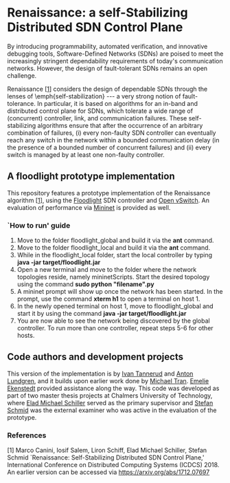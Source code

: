 # Renaissance: a self-Stabilizing Distributed SDN Control Plane

By introducing programmability, automated verification, and innovative debugging tools, Software-Defined Networks (SDNs) are poised to 
meet the increasingly stringent dependability requirements of today's communication networks. However, the design of fault-tolerant SDNs remains an open challenge.

Renaissance [[1](https://arxiv.org/abs/1712.07697)] considers the design of dependable SDNs through the lenses of \emph{self-stabilization} --- a very strong notion of fault-tolerance. In particular, it is based on algorithms for an in-band and distributed 
control plane for SDNs, which tolerate a wide range of (concurrent) controller, link, and communication failures. These self-stabilizing algorithms ensure that after the occurrence of an arbitrary combination of failures, (i) every non-faulty SDN controller can eventually reach any switch in the network within a bounded communication delay (in the presence of a bounded number of concurrent failures) and (ii) every switch is managed by at least one non-faulty controller.

## A floodlight prototype implementation

This repository features a prototype implementation of the Renaissance algorithm [[1](https://arxiv.org/abs/1712.07697)], using the [Floodlight](http://www.projectfloodlight.org/floodlight/) SDN controller and [Open vSwitch](https://www.openvswitch.org/). An evaluation of performance via [Mininet](http://www.projectfloodlight.org/floodlight/) is provided as well.

### `How to run' guide
1. Move to the folder floodlight_global and build it via the **ant** command.
2. Move to the folder floodlight_local and build it via the **ant** command.
3. While in the floodlight_local folder, start the local controller by typing **java -jar target/floodlight.jar**
4. Open a new terminal and move to the folder where the network topologies reside, namely mininetScripts. Start the desired topology using the command **sudo python "filename".py**
5. A mininet prompt will show up once the network has been started. In the prompt, use the command **xterm h1** to open a terminal on host 1.
6. In the newly opened terminal on host 1, move to floodlight_global and start it by using the command **java -jar target/floodlight.jar**
7. You are now able to see the network being discovered by the global controller. To run more than one controller, repeat steps 5-6 for other hosts.

## Code authors and development projects 
This version of the implementation is by [Ivan Tannerud](https://www.linkedin.com/in/ivan-tannerud-12416b57/) and [Anton Lundgren](https://www.linkedin.com/in/anton-lundgren-432a43126/), and it builds upon earlier work done by [Michael Tran](https://www.linkedin.com/in/michael-tran-a1a8b514b/). [Emelie Ekenstedt](https://www.linkedin.com/in/emelie-ekenstedt-363463107/) provided assistance along the way. This code was developed as part of two master thesis projects at Chalmers University of Technology, where [Elad Michael Schiller](http://www.cse.chalmers.se/~elad/) served as the primary supervisor and [Stefan Schmid](https://ct.cs.univie.ac.at/team/person/101989/) was the external examiner who was active in the evaluation of the prototype.


### References 

[1] Marco Canini, Iosif Salem, Liron Schiff, Elad Michael Schiller, Stefan Schmid `Renaissance: Self-Stabilizing Distributed SDN Control Plane,' International Conference on Distributed Computing Systems (ICDCS) 2018. An earlier version can be accessed via https://arxiv.org/abs/1712.07697
